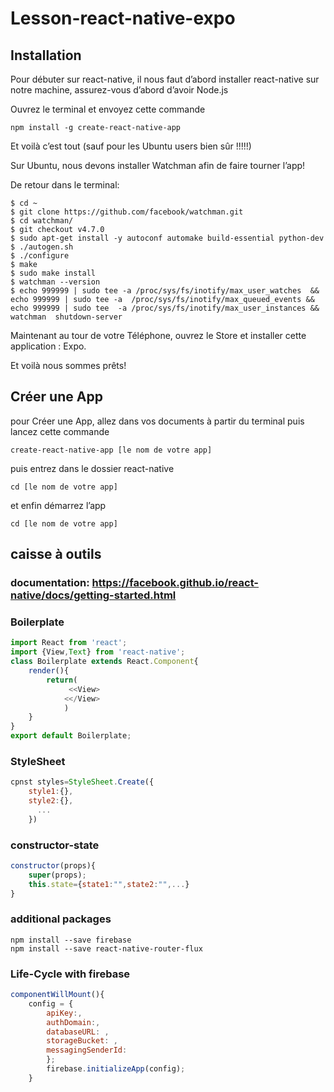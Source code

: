 # Lesson-react-native-expo
## Installation

Pour débuter sur react-native, il nous faut d’abord installer react-native sur notre machine,
assurez-vous d’abord d’avoir Node.js

Ouvrez le terminal et envoyez cette commande


```
npm install -g create-react-native-app
```

Et voilà c’est tout (sauf pour les Ubuntu users bien sûr !!!!!)

Sur Ubuntu, nous devons installer Watchman afin de faire tourner l’app!

De retour dans le terminal:

```
$ cd ~
$ git clone https://github.com/facebook/watchman.git
$ cd watchman/
$ git checkout v4.7.0
$ sudo apt-get install -y autoconf automake build-essential python-dev
$ ./autogen.sh 
$ ./configure 
$ make
$ sudo make install
$ watchman --version
$ echo 999999 | sudo tee -a /proc/sys/fs/inotify/max_user_watches  && echo 999999 | sudo tee -a  /proc/sys/fs/inotify/max_queued_events && echo 999999 | sudo tee  -a /proc/sys/fs/inotify/max_user_instances && watchman  shutdown-server
```


Maintenant au tour de votre Téléphone, ouvrez le Store et installer cette application : Expo.

Et voilà nous sommes prêts!


## Créer une App


pour Créer une App, allez dans vos documents à partir du terminal puis
lancez cette commande

```
create-react-native-app [le nom de votre app]
```

puis entrez dans le dossier react-native

```
cd [le nom de votre app]
```

et enfin démarrez l’app

```
cd [le nom de votre app]
```



## caisse à outils

### documentation: https://facebook.github.io/react-native/docs/getting-started.html

### Boilerplate

```javascript
import React from 'react';
import {View,Text} from 'react-native';
class Boilerplate extends React.Component{
	render(){
		return(
			 <<View>
			<</View>
			)
	}
}
export default Boilerplate;
```


### StyleSheet

```javascript
cpnst styles=StyleSheet.Create({
	style1:{},
	style2:{},
	  ...
	})
```


### constructor-state

```javascript
constructor(props){
	super(props);
	this.state={state1:"",state2:"",...}
}

```



### additional packages

```
npm install --save firebase
npm install --save react-native-router-flux
```

### Life-Cycle with firebase

```javascript
componentWillMount(){
	config = {
	    apiKey:,
	    authDomain:,
	    databaseURL: ,
	    storageBucket: ,
	    messagingSenderId: 
		};
		firebase.initializeApp(config);
	}
```
